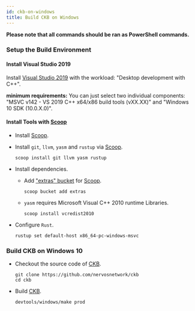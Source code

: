 ```yaml
---
id: ckb-on-windows
title: Build CKB on Windows
---
```


**Please note that all commands should be ran as PowerShell commands.**

### Setup the Build Environment

#### Install Visual Studio 2019

Install [Visual Studio 2019](https://visualstudio.microsoft.com/downloads/)
with the workload: "Desktop development with C++".

**minimum requirements:** You can just select two individual components:
"MSVC v142 - VS 2019 C++ x64/x86 build tools (vXX.XX)" and "Windows 10 SDK (10.0.X.0)".

#### Install Tools with [Scoop]

- Install [Scoop].

- Install `git`, `llvm`, `yasm` and `rustup` via [Scoop].

  ```posh
  scoop install git llvm yasm rustup
  ```

- Install dependencies.

  - Add ["extras" bucket](https://github.com/lukesampson/scoop-extras) for [Scoop].

    ```posh
    scoop bucket add extras
    ```

  - `yasm` requires Microsoft Visual C++ 2010 runtime Libraries.

    ```posh
    scoop install vcredist2010
    ```

- Configure `Rust`.

  ```posh
  rustup set default-host x86_64-pc-windows-msvc
  ```

### Build CKB on Windows 10

- Checkout the source code of [CKB].

  ```posh
  git clone https://github.com/nervosnetwork/ckb
  cd ckb
  ```

- Build [CKB].

  ```posh
  devtools/windows/make prod
  ```

[CKB]: https://github.com/nervosnetwork/ckb
[Scoop]: https://scoop.sh/
